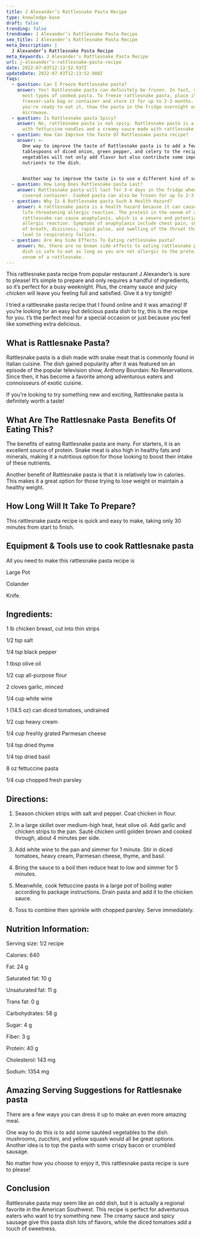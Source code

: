```yaml
---
title: J Alexander’s Rattlesnake Pasta Recipe
type: knowledge-base
draft: false
trending: false
trendname: J Alexander’s Rattlesnake Pasta Recipe
seo_title: J Alexander’s Rattlesnake Pasta Recipe
meta_Description: |
  J Alexander’s Rattlesnake Pasta Recipe
meta_Keywords: J Alexander’s Rattlesnake Pasta Recipe
url: j-alexander’s-rattlesnake-pasta-recipe
date: 2022-07-03T12:13:52.937Z
updateDate: 2022-07-03T12:13:52.980Z
faqs:
  - question: Can I Freeze Rattlesnake pasta?
    answer: Yes! Rattlesnake pasta can definitely be frozen. In fact, you can freeze
      most types of cooked pasta. To freeze rattlesnake pasta, place it in a
      freezer-safe bag or container and store it for up to 2-3 months. When
      you're ready to eat it, thaw the pasta in the fridge overnight or in the
      microwave.
  - question: Is Rattlesnake pasta Spicy?
    answer: No, rattlesnake pasta is not spicy. Rattlesnake pasta is a dish made
      with fettuccine noodles and a creamy sauce made with rattlesnake meat.
  - question: How Can Improve the Taste Of Rattlesnake pasta recipe?
    answer: >-
      One way to improve the taste of Rattlesnake pasta is to add a few
      tablespoons of diced onion, green pepper, and celery to the recipe. These
      vegetables will not only add flavor but also contribute some important
      nutrients to the dish.


      Another way to improve the taste is to use a different kind of sauce. For example, a marinara sauce or alfredo sauce would be a good choice. And finally, you could experiment with different types of pasta. Ribbon-shaped pasta, such as fettuccine or lasagna noodles, would be ideal for this recipe.
  - question: How Long Does Rattlesnake pasta Last?
    answer: Rattlesnake pasta will last for 3-4 days in the fridge when stored in a
      covered container. Cooked pasta can also be frozen for up to 2-3 months.
  - question: Why Is A Rattlesnake pasta Such A Health Hazard?
    answer: A rattlesnake pasta is a health hazard because it can cause a
      life-threatening allergic reaction. The protein in the venom of a
      rattlesnake can cause anaphylaxis, which is a severe and potentially fatal
      allergic reaction. Symptoms of anaphylaxis include chest pain, shortness
      of breath, dizziness, rapid pulse, and swelling of the throat that can
      lead to respiratory failure.
  - question: Are Any Side Effects To Eating rattlesnake pasta?
    answer: No, there are no known side effects to eating rattlesnake pasta. This
      dish is safe to eat as long as you are not allergic to the protein in the
      venom of a rattlesnake.
---
```

This rattlesnake pasta recipe from popular restaurant J Alexander’s is sure to please! It’s simple to prepare and only requires a handful of ingredients, so it’s perfect for a busy weeknight. Plus, the creamy sauce and juicy chicken will leave you feeling full and satisfied. Give it a try tonight!

I tried a rattlesnake pasta recipe that I found online and it was amazing! If you’re looking for an easy but delicious pasta dish to try, this is the recipe for you. t’s the perfect meal for a special occasion or just because you feel like something extra delicious.

## **What is Rattlesnake Pasta?**

Rattlesnake pasta is a dish made with snake meat that is commonly found in Italian cuisine. The dish gained popularity after it was featured on an episode of the popular television show, Anthony Bourdain: No Reservations. Since then, it has become a favorite among adventurous eaters and connoisseurs of exotic cuisine.

If you're looking to try something new and exciting, Rattlesnake pasta is definitely worth a taste!

## **What Are The Rattlesnake Pasta  Benefits Of Eating This?**

The benefits of eating Rattlesnake pasta are many. For starters, it is an excellent source of protein. Snake meat is also high in healthy fats and minerals, making it a nutritious option for those looking to boost their intake of these nutrients.

Another benefit of Rattlesnake pasta is that it is relatively low in calories. This makes it a great option for those trying to lose weight or maintain a healthy weight.

## **How Long Will It Take To Prepare?**

This rattlesnake pasta recipe is quick and easy to make, taking only 30 minutes from start to finish.

## **Equipment & Tools use to cook Rattlesnake pasta**

All you need to make this rattlesnake pasta recipe is 

 Large Pot

 Colander

 Knife.

## **Ingredients:**

1 lb chicken breast, cut into thin strips

1/2 tsp salt

1/4 tsp black pepper

1 tbsp olive oil

1/2 cup all-purpose flour

2 cloves garlic, minced

1/4 cup white wine

1 (14.5 oz) can diced tomatoes, undrained

1/2 cup heavy cream

1/4 cup freshly grated Parmesan cheese

1/4 tsp dried thyme

1/4 tsp dried basil

8 oz fettuccine pasta

1/4 cup chopped fresh parsley

## **Directions:**

1. Season chicken strips with salt and pepper. Coat chicken in flour.

2. In a large skillet over medium-high heat, heat olive oil. Add garlic and chicken strips to the pan. Sauté chicken until golden brown and cooked through, about 4 minutes per side.

3. Add white wine to the pan and simmer for 1 minute. Stir in diced tomatoes, heavy cream, Parmesan cheese, thyme, and basil.

4. Bring the sauce to a boil then reduce heat to low and simmer for 5 minutes.

5. Meanwhile, cook fettuccine pasta in a large pot of boiling water according to package instructions. Drain pasta and add it to the chicken sauce.

6. Toss to combine then sprinkle with chopped parsley. Serve immediately.

## **Nutrition Information:**

Serving size: 1/2 recipe

Calories: 640

Fat: 24 g

Saturated fat: 10 g

Unsaturated fat: 11 g

Trans fat: 0 g

Carbohydrates: 58 g

Sugar: 4 g 

Fiber: 3 g 

Protein: 40 g  

Cholesterol: 143 mg 

Sodium: 1354 mg 

## **Amazing Serving Suggestions for Rattlesnake pasta**

There are a few ways you can dress it up to make an even more amazing meal.

One way to do this is to add some sautéed vegetables to the dish. mushrooms, zucchini, and yellow squash would all be great options. Another idea is to top the pasta with some crispy bacon or crumbled sausage.

No matter how you choose to enjoy it, this rattlesnake pasta recipe is sure to please!

## **Conclusion**

Rattlesnake pasta may seem like an odd dish, but it is actually a regional favorite in the American Southwest. This recipe is perfect for adventurous eaters who want to try something new. The creamy sauce and spicy sausage give this pasta dish lots of flavors, while the diced tomatoes add a touch of sweetness.